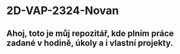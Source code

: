 # 2D-VAP-2324-Novan
## Ahoj, toto je můj repozitář, kde plním práce zadané v hodině, úkoly a i vlastní projekty. 